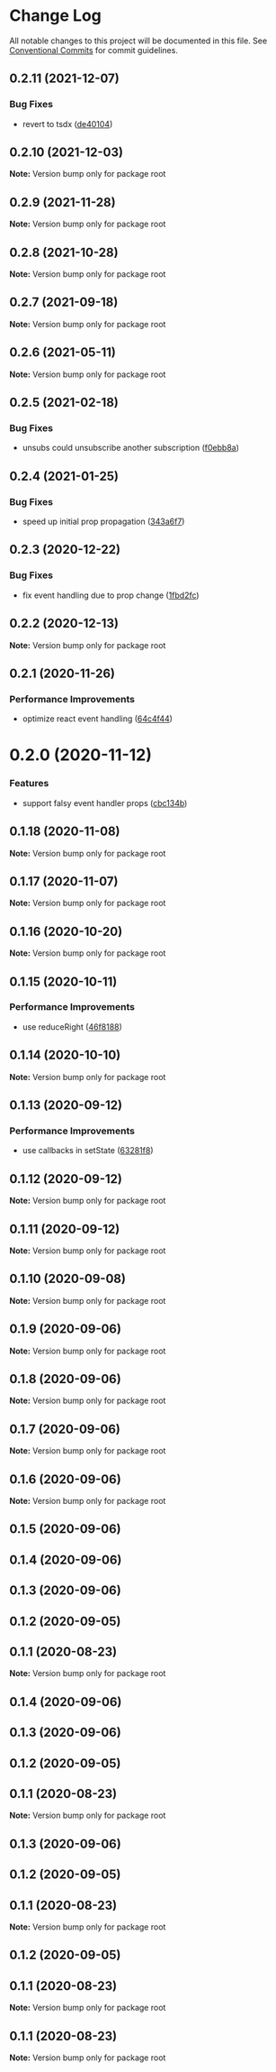 # Change Log

All notable changes to this project will be documented in this file.
See [Conventional Commits](https://conventionalcommits.org) for commit guidelines.

## 0.2.11 (2021-12-07)


### Bug Fixes

* revert to tsdx ([de40104](https://github.com/virtuoso-dev/urx/commit/de40104329debcba32c3cefec73ce1ff8b9a1bae))





## 0.2.10 (2021-12-03)

**Note:** Version bump only for package root





## 0.2.9 (2021-11-28)

**Note:** Version bump only for package root





## 0.2.8 (2021-10-28)

**Note:** Version bump only for package root





## 0.2.7 (2021-09-18)

**Note:** Version bump only for package root





## 0.2.6 (2021-05-11)

**Note:** Version bump only for package root





## 0.2.5 (2021-02-18)


### Bug Fixes

* unsubs could unsubscribe another subscription ([f0ebb8a](https://github.com/virtuoso-dev/urx/commit/f0ebb8a50dbf1a1aed12a02d590d7313e178442d))





## 0.2.4 (2021-01-25)


### Bug Fixes

* speed up initial prop propagation ([343a6f7](https://github.com/virtuoso-dev/urx/commit/343a6f7db3cdcffa31daa8439757852d8f34a9d6))





## 0.2.3 (2020-12-22)


### Bug Fixes

* fix event handling due to prop change ([1fbd2fc](https://github.com/virtuoso-dev/urx/commit/1fbd2fc643c63c183a4f847b6d8841bb4fc62887))





## 0.2.2 (2020-12-13)

**Note:** Version bump only for package root





## 0.2.1 (2020-11-26)


### Performance Improvements

* optimize react event handling ([64c4f44](https://github.com/virtuoso-dev/urx/commit/64c4f44c1689b6cf3f82ab82371c530d24bbcde6))





# 0.2.0 (2020-11-12)


### Features

* support falsy event handler props ([cbc134b](https://github.com/virtuoso-dev/urx/commit/cbc134b5e6f25cc2e37da536c2abc94e6f58ef3d))





## 0.1.18 (2020-11-08)

**Note:** Version bump only for package root





## 0.1.17 (2020-11-07)

**Note:** Version bump only for package root





## 0.1.16 (2020-10-20)

**Note:** Version bump only for package root





## 0.1.15 (2020-10-11)


### Performance Improvements

* use reduceRight ([46f8188](https://github.com/virtuoso-dev/urx/commit/46f818805da55b5fdf49fed2774a5eea9deb27cf))





## 0.1.14 (2020-10-10)

**Note:** Version bump only for package root





## 0.1.13 (2020-09-12)


### Performance Improvements

* use callbacks in setState ([63281f8](https://github.com/virtuoso-dev/urx/commit/63281f80614e070bcbfdbbb414d1566ffb83569b))





## 0.1.12 (2020-09-12)

**Note:** Version bump only for package root





## 0.1.11 (2020-09-12)

**Note:** Version bump only for package root





## 0.1.10 (2020-09-08)

**Note:** Version bump only for package root





## 0.1.9 (2020-09-06)

**Note:** Version bump only for package root





## 0.1.8 (2020-09-06)

**Note:** Version bump only for package root





## 0.1.7 (2020-09-06)

**Note:** Version bump only for package root





## 0.1.6 (2020-09-06)

**Note:** Version bump only for package root





## 0.1.5 (2020-09-06)



## 0.1.4 (2020-09-06)



## 0.1.3 (2020-09-06)



## 0.1.2 (2020-09-05)



## 0.1.1 (2020-08-23)

**Note:** Version bump only for package root





## 0.1.4 (2020-09-06)



## 0.1.3 (2020-09-06)



## 0.1.2 (2020-09-05)



## 0.1.1 (2020-08-23)

**Note:** Version bump only for package root





## 0.1.3 (2020-09-06)



## 0.1.2 (2020-09-05)



## 0.1.1 (2020-08-23)

**Note:** Version bump only for package root





## 0.1.2 (2020-09-05)



## 0.1.1 (2020-08-23)

**Note:** Version bump only for package root





## 0.1.1 (2020-08-23)

**Note:** Version bump only for package root
